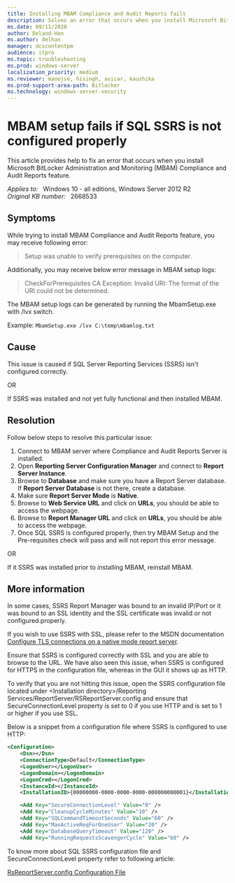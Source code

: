 ```yaml
---
title: Installing MBAM Compliance and Audit Reports fails
description: Solves an error that occurs when you install Microsoft BitLocker Administration and Monitoring (MBAM) Compliance and Audit Reports feature.
ms.date: 09/11/2020
author: Deland-Han
ms.author: delhan
manager: dcscontentpm
audience: itpro
ms.topic: troubleshooting
ms.prod: windows-server
localization_priority: medium
ms.reviewer: manojse, hisingh, avicar, kaushika
ms.prod-support-area-path: Bitlocker
ms.technology: windows-server-security
---
```

# MBAM setup fails if SQL SSRS is not configured properly

This article provides help to fix an error that occurs when you install Microsoft BitLocker Administration and Monitoring (MBAM) Compliance and Audit Reports feature.

_Applies to:_ &nbsp; Windows 10 - all editions, Windows Server 2012 R2  
_Original KB number:_ &nbsp; 2668533

## Symptoms

While trying to install MBAM Compliance and Audit Reports feature, you may receive following error:

> Setup was unable to verify prerequisites on the computer.

Additionally, you may receive below error message in MBAM setup logs:

> CheckForPrerequisites CA Exception: Invalid URI: The format of the URI could not be determined.

The MBAM setup logs can be generated by running the MbamSetup.exe with /lvx switch.

Example: `MbamSetup.exe /lvx C:\temp\mbamlog.txt`

## Cause

This issue is caused if SQL Server Reporting Services (SSRS) isn't configured correctly.

OR

If SSRS was installed and not yet fully functional and then installed MBAM.

## Resolution

Follow below steps to resolve this particular issue:

1. Connect to MBAM server where Compliance and Audit Reports Server is installed.
2. Open **Reporting Server Configuration Manager** and connect to **Report Server Instance**.
3. Browse to **Database** and make sure you have a Report Server database. If **Report Server Database** is not there, create a database.
4. Make sure **Report Server Mode** is **Native**.
5. Browse to **Web Service URL** and click on **URLs**, you should be able to access the webpage.
6. Browse to **Report Manager URL** and click on **URLs**, you should be able to access the webpage.
7. Once SQL SSRS is configured properly, then try MBAM Setup and the Pre-requisites check will pass and will not report this error message.

OR

If it SSRS was installed prior to installing MBAM, reinstall MBAM.

## More information

In some cases, SSRS Report Manager was bound to an invalid IP/Port or it was bound to an SSL identity and the SSL certificate was invalid or not configured properly.

If you wish to use SSRS with SSL, please refer to the MSDN documentation [Configure TLS connections on a native mode report server](/sql/reporting-services/security/configure-ssl-connections-on-a-native-mode-report-server).

Ensure that SSRS is configured correctly with SSL and you are able to browse to the URL.
We have also seen this issue, when SSRS is configured for HTTPS in the configuration file, whereas in the GUI it shows up as HTTP.

To verify that you are not hitting this issue, open the SSRS configuration file located under
\<Installation directory>/Reporting Services/ReportServer/RSReportServer.config and ensure that SecureConnectionLevel property is set to 0 if you use HTTP and is set to 1 or higher if you use SSL.

Below is a snippet from a configuration file where SSRS is configured to use HTTP:

```xml
<Configuration>  
    <Dsn></Dsn>  
    <ConnectionType>Default</ConnectionType>  
    <LogonUser></LogonUser>  
    <LogonDomain></LogonDomain>  
    <LogonCred></LogonCred>  
    <InstanceId></InstanceId>  
    <InstallationID>{00000000-0000-0000-0000-000000000001}</InstallationID>  

    <Add Key="SecureConnectionLevel" Value="0" />  
    <Add Key="CleanupCycleMinutes" Value="10" />  
    <Add Key="SQLCommandTimeoutSeconds" Value="60" />  
    <Add Key="MaxActiveReqForOneUser" Value="20" />  
    <Add Key="DatabaseQueryTimeout" Value="120" />
    <Add Key="RunningRequestsScavengerCycle" Value="60" />  
```

To know more about SQL SSRS configuration file and SecureConnectionLevel property refer to following article:

[RsReportServer.config Configuration File](/sql/reporting-services/report-server/rsreportserver-config-configuration-file)
